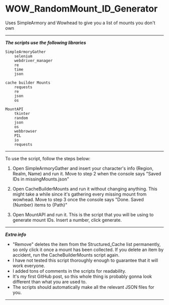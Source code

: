 # WOW_RandomMount_ID_Generator
Uses SimpleArmory and Wowhead to give you a list of mounts you don't own

______________________________________________________________________
***The scripts use the following libraries***
	
	SimpleArmoryGather
		selenium
		webdriver_manager
		re
		time
		json

	cache builder Mounts
		requests
		re
		json
		os
	
	MountAPI
		tkinter
		random
		json
		os
		webbrowser
		PIL
		io
		requests
______________________________________________________________________

To use the script, follow the steps below:

1) Open SimpleArmoryGather and insert your character's info (Region, Realm, Name) and run it. Move to step 2 when the console says "Saved IDs in missingMounts.json"

2) Open CacheBuilderMounts and run it without changing anything. This might take a while since it's gathering every missing mount from wowhead. Move to step 3 once the console says "Done. Saved {Number} items to {Path}"

3) Open MountAPI and run it. This is the script that you will be using to generate mount IDs. Insert a number, click generate.
______________________________________________________________________

***Extra info***
- "Remove" deletes the item from the Structured_Cache list permanently, so only click it once a mount has been collected. If you delete an item by accident, run the CacheBuilderMounts script again.
- I have not tested this script thoroughly enough to guarantee that it will work everyone.
- I added tons of comments in the scripts for readability.
- It's my first GitHub post, so this whole thing is probably gonna look different than what you are used to.
- The scripts should automatically make all the relevant JSON files for you.
______________________________________________________________________
